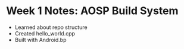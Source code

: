 # Week 1 Notes: AOSP Build System
- Learned about repo structure
- Created hello_world.cpp
- Built with Android.bp
